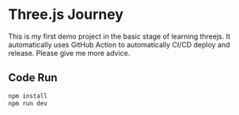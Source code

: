 # Three.js Journey
This is my first demo project in the basic stage of learning threejs. It automatically uses GitHub Action to automatically CI/CD deploy and release. Please give me more advice.

## Code Run
``` bash
npm install
npm run dev
```

